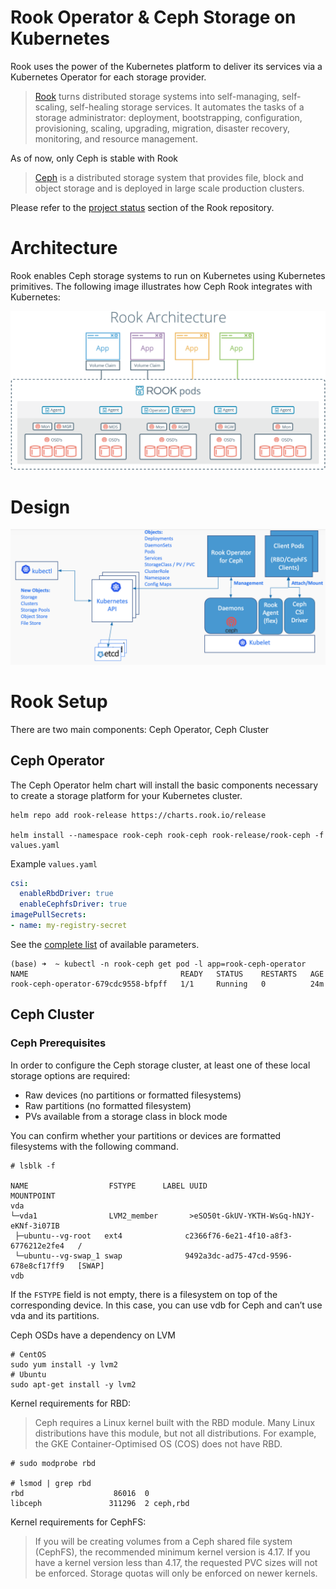 # Rook Operator & Ceph Storage on Kubernetes

Rook uses the power of the Kubernetes platform to deliver its services via a Kubernetes Operator for each storage provider.

> [Rook](https://rook.io/) turns distributed storage systems into self-managing, self-scaling, self-healing storage services. It automates the tasks of a storage administrator: deployment, bootstrapping, configuration, provisioning, scaling, upgrading, migration, disaster recovery, monitoring, and resource management.

As of now, only Ceph is stable with Rook

> [Ceph](https://ceph.com/en/) is a distributed storage system that provides file, block and object storage and is deployed in large scale production clusters.

Please refer to the [project status](https://github.com/rook/rook/blob/master/README.md#project-status) section of the Rook repository.

# Architecture

Rook enables Ceph storage systems to run on Kubernetes using Kubernetes primitives. The following image illustrates how Ceph Rook integrates with Kubernetes:

![Rook Architecture](../imgs/rook-kubernetes.png)

# Design

![Rook Design](../imgs/rook-architecture.png)

# Rook Setup

There are two main components: Ceph Operator, Ceph Cluster

## Ceph Operator

The Ceph Operator helm chart will install the basic components necessary to create a storage platform for your Kubernetes cluster.

```shell script
helm repo add rook-release https://charts.rook.io/release

helm install --namespace rook-ceph rook-ceph rook-release/rook-ceph -f values.yaml
```
Example `values.yaml`
```yaml
csi:
  enableRbdDriver: true
  enableCephfsDriver: true
imagePullSecrets:
- name: my-registry-secret
```
See the [complete list](https://rook.io/docs/rook/v1.7/helm-operator.html#configuration) of available parameters.

```shell script
(base) ➜  ~ kubectl -n rook-ceph get pod -l app=rook-ceph-operator
NAME                                  READY   STATUS    RESTARTS   AGE
rook-ceph-operator-679cdc9558-bfpff   1/1     Running   0          24m
```

## Ceph Cluster

### Ceph Prerequisites
In order to configure the Ceph storage cluster, at least one of these local storage options are required:

- Raw devices (no partitions or formatted filesystems)
- Raw partitions (no formatted filesystem)
- PVs available from a storage class in block mode

You can confirm whether your partitions or devices are formatted filesystems with the following command.
```shell script
# lsblk -f

NAME                  FSTYPE      LABEL UUID                                   MOUNTPOINT
vda
└─vda1                LVM2_member       >eSO50t-GkUV-YKTH-WsGq-hNJY-eKNf-3i07IB
 ├─ubuntu--vg-root   ext4              c2366f76-6e21-4f10-a8f3-6776212e2fe4   /
 └─ubuntu--vg-swap_1 swap              9492a3dc-ad75-47cd-9596-678e8cf17ff9   [SWAP]
vdb
```
If the `FSTYPE` field is not empty, there is a filesystem on top of the corresponding device. In this case, you can use vdb for Ceph and can’t use vda and its partitions.

Ceph OSDs have a dependency on LVM
```shell script
# CentOS
sudo yum install -y lvm2
# Ubuntu
sudo apt-get install -y lvm2
```

Kernel requirements for RBD:
> Ceph requires a Linux kernel built with the RBD module. Many Linux distributions have this module, but not all distributions. For example, the GKE Container-Optimised OS (COS) does not have RBD.
```shell script
# sudo modprobe rbd

# lsmod | grep rbd
rbd                    86016  0
libceph               311296  2 ceph,rbd
```

Kernel requirements for CephFS:
> If you will be creating volumes from a Ceph shared file system (CephFS), the recommended minimum kernel version is 4.17. If you have a kernel version less than 4.17, the requested PVC sizes will not be enforced. Storage quotas will only be enforced on newer kernels.
